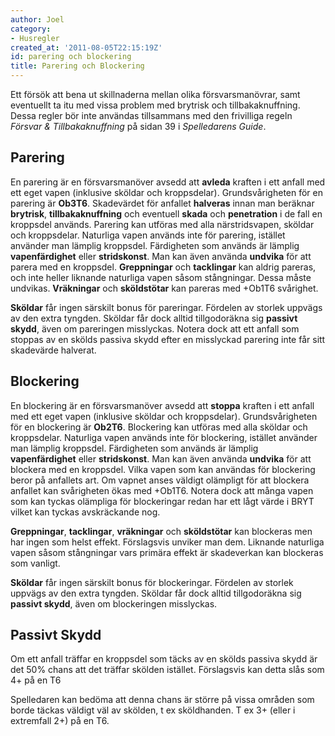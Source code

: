 ```yaml
---
author: Joel
category:
- Husregler
created_at: '2011-08-05T22:15:19Z'
id: parering och blockering
title: Parering och Blockering
---
```

Ett försök att bena ut skillnaderna mellan olika försvarsmanövrar, samt eventuellt ta itu med vissa problem med brytrisk och tillbakaknuffning. Dessa regler bör inte användas tillsammans med den frivilliga regeln *Försvar & Tillbakaknuffning* på sidan 39 i *Spelledarens Guide*.

## Parering

En parering är en försvarsmanöver avsedd att **avleda** kraften i ett anfall med ett eget vapen (inklusive sköldar och kroppsdelar).
Grundsvårigheten för en parering är **Ob3T6**.
Skadevärdet för anfallet **halveras** innan man beräknar **brytrisk**, **tillbakaknuffning** och eventuell **skada** och **penetration** i de fall en kroppsdel används.
Parering kan utföras med alla närstridsvapen, sköldar och kroppsdelar. Naturliga vapen används inte för parering, istället använder man lämplig kroppsdel. Färdigheten som används är lämplig **vapenfärdighet** eller **stridskonst**. Man kan även använda **undvika** för att parera med en kroppsdel.
**Greppningar** och **tacklingar** kan aldrig pareras, och inte heller liknande naturliga vapen såsom stångningar. Dessa måste undvikas. **Vräkningar** och **sköldstötar** kan pareras med +Ob1T6 svårighet.

**Sköldar** får ingen särskilt bonus för pareringar. Fördelen av storlek uppvägs av den extra tyngden. Sköldar får dock alltid tillgodoräkna sig **passivt skydd**, även om pareringen misslyckas. Notera dock att ett anfall som stoppas av en skölds passiva skydd efter en misslyckad parering inte får sitt skadevärde halverat.

## Blockering

En blockering är en försvarsmanöver avsedd att **stoppa** kraften i ett anfall med ett eget vapen (inklusive sköldar och kroppsdelar).
Grundsvårigheten för en blockering är **Ob2T6**.
Blockering kan utföras med alla sköldar och kroppsdelar. Naturliga vapen används inte för blockering, istället använder man lämplig kroppsdel. Färdigheten som används är lämplig **vapenfärdighet** eller **stridskonst**. Man kan även använda **undvika** för att blockera med en kroppsdel.
Vilka vapen som kan användas för blockering beror på anfallets art. Om vapnet anses väldigt olämpligt för att blockera anfallet kan svårigheten ökas med +Ob1T6. Notera dock att många vapen som kan tyckas olämpliga för blockeringar redan har ett lågt värde i BRYT vilket kan tyckas avskräckande nog.

**Greppningar**, **tacklingar**, **vräkningar** och **sköldstötar** kan blockeras men har ingen som helst effekt. Förslagsvis unviker man dem. Liknande naturliga vapen såsom stångningar vars primära effekt är skadeverkan kan blockeras som vanligt.

**Sköldar** får ingen särskilt bonus för blockeringar. Fördelen av storlek uppvägs av den extra tyngden. Sköldar får dock alltid tillgodoräkna sig **passivt skydd**, även om blockeringen misslyckas.

## Passivt Skydd

Om ett anfall träffar en kroppsdel som täcks av en skölds passiva skydd är det 50% chans att det träffar skölden istället. Förslagsvis kan detta slås som 4+ på en T6

Spelledaren kan bedöma att denna chans är större på vissa områden som borde täckas väldigt väl av skölden, t ex sköldhanden. T ex 3+ (eller i extremfall 2+) på en T6.
